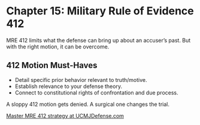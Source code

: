 # Chapter 15: Military Rule of Evidence 412

MRE 412 limits what the defense can bring up about an accuser’s past. But with the right motion, it can be overcome.

## 412 Motion Must-Haves

- Detail specific prior behavior relevant to truth/motive.
- Establish relevance to your defense theory.
- Connect to constitutional rights of confrontation and due process.

A sloppy 412 motion gets denied. A surgical one changes the trial.

[Master MRE 412 strategy at UCMJDefense.com](https://ucmjdefense.com)
